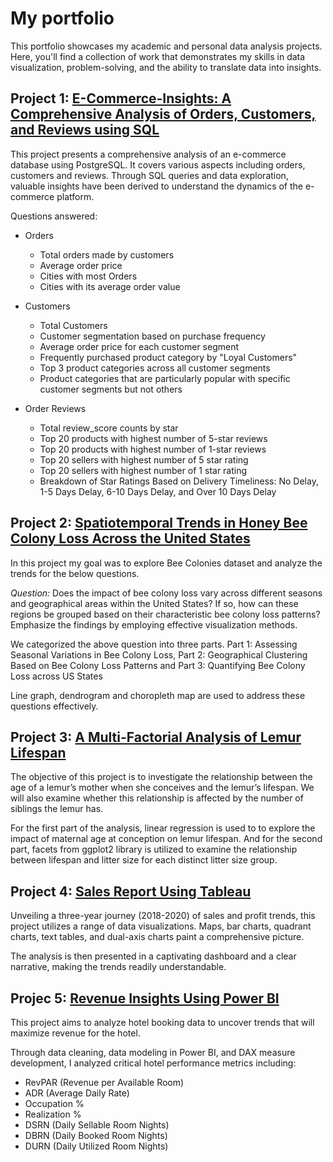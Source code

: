 # My portfolio
This portfolio showcases my academic and personal data analysis projects. Here, you'll find a collection of work that demonstrates my skills in data visualization, problem-solving, and the ability to translate data into insights.

## **Project 1:** [E-Commerce-Insights: A Comprehensive Analysis of Orders, Customers, and Reviews using SQL](https://github.com/sowmiya-rajkumar/E-Commerce-Insights-using-SQL)

This project presents a comprehensive analysis of an e-commerce database using PostgreSQL. It covers various aspects including orders, customers and reviews. Through SQL queries and data exploration, valuable insights have been derived to understand the dynamics of the e-commerce platform.

Questions answered: 

- Orders
     - Total orders made by customers
     - Average order price
     - Cities with most Orders
     - Cities with its average order value
     
- Customers
     - Total Customers
     - Customer segmentation based on purchase frequency
     - Average order price for each customer segment
     - Frequently purchased product category by "Loyal Customers"
     - Top 3 product categories across all customer segments
     - Product categories that are particularly popular with specific customer segments but not others
     
- Order Reviews
     - Total review_score counts by star
     - Top 20 products with highest number of 5-star reviews
     - Top 20 products with highest number of 1-star reviews
     - Top 20 sellers with highest number of 5 star rating
     - Top 20 sellers with highest number of 1 star rating
     - Breakdown of Star Ratings Based on Delivery Timeliness: No Delay, 1-5 Days Delay, 6-10 Days Delay, and Over 10 Days Delay
  

## **Project 2:** [Spatiotemporal Trends in Honey Bee Colony Loss Across the United States](https://github.com/sowmiya-rajkumar/Spatiotemporal-Trends-in-Honey-Bee-Colony-Loss-Across-the-United-States)

In this project my goal was to explore Bee Colonies dataset and analyze the trends for the below questions.

*Question:*
Does the impact of bee colony loss vary across different seasons and geographical areas within the United States? If so, how can these regions be grouped based on their characteristic bee colony loss patterns? Emphasize the findings by employing effective visualization methods.

We categorized the above question into three parts.
Part 1: Assessing Seasonal Variations in Bee Colony Loss,
Part 2: Geographical Clustering Based on Bee Colony Loss Patterns and 
Part 3: Quantifying Bee Colony Loss across US States

Line graph, dendrogram and choropleth map are used to address these questions effectively.


## **Project 3:** [A Multi-Factorial Analysis of Lemur Lifespan](https://github.com/sowmiya-rajkumar/A-Multi-Factorial-Analysis-of-Lemur-Lifespan)

The objective of this project is to investigate the relationship between the age of a lemur’s mother when she conceives and the lemur’s lifespan. We will also examine whether this relationship is affected by the number of siblings the lemur has.

For the first part of the analysis, linear regression is used to to explore the impact of maternal age at conception on lemur lifespan. And for the second part, facets from ggplot2 library is utilized to examine the relationship between lifespan and litter size for each distinct litter size group.


## **Project 4:** [Sales Report Using Tableau](https://github.com/sowmiya-rajkumar/Sales-Report-Dashboard-using-Tableau/tree/main)

Unveiling a three-year journey (2018-2020) of sales and profit trends, this project utilizes a range of data visualizations. Maps, bar charts, quadrant charts, text tables, and dual-axis charts paint a comprehensive picture. 

The analysis is then presented in a captivating dashboard and a clear narrative, making the trends readily understandable.


## **Projec 5:** [Revenue Insights Using Power BI](https://github.com/sowmiya-rajkumar/Revenue-Insights-using-Power-BI)

This project aims to analyze hotel booking data to uncover trends that will maximize revenue for the hotel.

Through data cleaning, data modeling in Power BI, and DAX measure development, I analyzed critical hotel performance metrics including:

- RevPAR (Revenue per Available Room)
- ADR (Average Daily Rate)
- Occupation %
- Realization %
- DSRN (Daily Sellable Room Nights)
- DBRN (Daily Booked Room Nights)
- DURN (Daily Utilized Room Nights)


